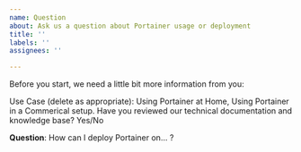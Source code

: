```yaml
---
name: Question
about: Ask us a question about Portainer usage or deployment
title: ''
labels: ''
assignees: ''

---
```

Before you start, we need a little bit more information from you:

Use Case (delete as appropriate): Using Portainer at Home, Using Portainer in a Commerical setup.
Have you reviewed our technical documentation and knowledge base? Yes/No

<!--

You can find more information about Portainer support framework policy here: https://old.portainer.io/2019/04/portainer-support-policy/

Do you need help or have a question? Come chat with us on Slack http://portainer.slack.com/

Also, be sure to check our FAQ and documentation first: https://documentation.portainer.io/
-->

**Question**:
How can I deploy Portainer on... ?

